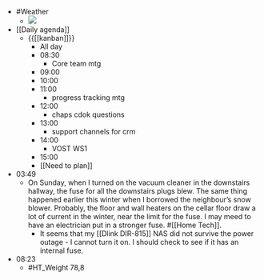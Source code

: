 - #Weather
    - ![](https://firebasestorage.googleapis.com/v0/b/firescript-577a2.appspot.com/o/imgs%2Fapp%2FDavidsroam%2FjEwkGijzBa.png?alt=media&token=360432ce-153b-4753-b9e1-ea20eedea830)
- [[Daily agenda]]
    - {{[[kanban]]}}
        - All day
        - 08:30
            - Core team mtg
        - 09:00
        - 10:00
        - 11:00
            - progress tracking mtg
        - 12:00
            - chaps cdok questions
        - 13:00
            - support channels for crm
        - 14:00
            - VOST WS1
        - 15:00
        - [[Need to plan]]
- 03:49
    - On Sunday, when I turned on the vacuum cleaner in the downstairs hallway, the fuse for all the downstairs plugs blew. The same thing happened earlier this winter when I borrowed the neighbour’s snow blower. Probably, the floor and wall heaters on the cellar floor draw a lot of current in the winter, near the limit for the fuse. I may meed to have an electrician put in a stronger fuse. #[[Home Tech]].
        - It seems that my [[Dlink DIR-815]] NAS did not survive the power outage - I cannot turn it on. I should check to see if it has an internal fuse.
- 08:23
    - #HT_Weight 78,8
